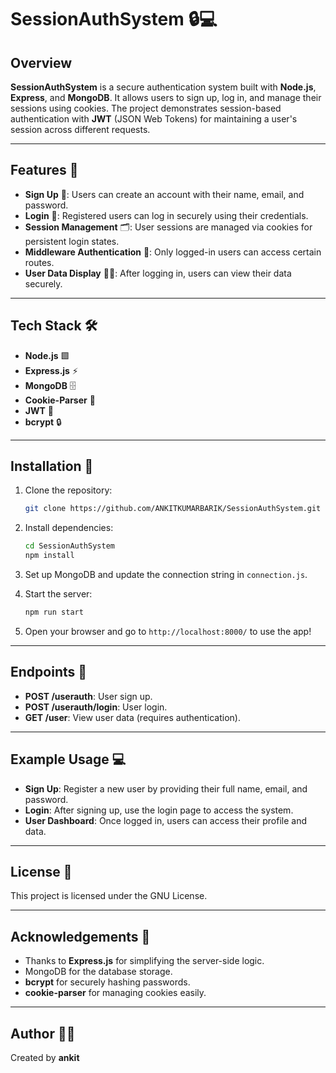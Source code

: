 # SessionAuthSystem 🔒💻

## Overview
**SessionAuthSystem** is a secure authentication system built with **Node.js**, **Express**, and **MongoDB**. It allows users to sign up, log in, and manage their sessions using cookies. The project demonstrates session-based authentication with **JWT** (JSON Web Tokens) for maintaining a user's session across different requests.

---

## Features 🚀
- **Sign Up** 📝: Users can create an account with their name, email, and password.
- **Login** 🔑: Registered users can log in securely using their credentials.
- **Session Management** 🗂️: User sessions are managed via cookies for persistent login states.
- **Middleware Authentication** 🔐: Only logged-in users can access certain routes.
- **User Data Display** 🧑‍💻: After logging in, users can view their data securely.

---

## Tech Stack 🛠️
- **Node.js** 🟩
- **Express.js** ⚡
- **MongoDB** 🗄️
- **Cookie-Parser** 🍪
- **JWT** 🔑
- **bcrypt** 🔒

---

## Installation 🔧

1. Clone the repository:
    ```bash
    git clone https://github.com/ANKITKUMARBARIK/SessionAuthSystem.git
    ```

2. Install dependencies:
    ```bash
    cd SessionAuthSystem
    npm install
    ```

3. Set up MongoDB and update the connection string in `connection.js`.

4. Start the server:
    ```bash
    npm run start
    ```

5. Open your browser and go to `http://localhost:8000/` to use the app!

---

## Endpoints 📡

- **POST /userauth**: User sign up.
- **POST /userauth/login**: User login.
- **GET /user**: View user data (requires authentication).

---

## Example Usage 💻

- **Sign Up**: Register a new user by providing their full name, email, and password.
- **Login**: After signing up, use the login page to access the system.
- **User Dashboard**: Once logged in, users can access their profile and data.

---

## License 📜
This project is licensed under the GNU License.

---

## Acknowledgements 🎉
- Thanks to **Express.js** for simplifying the server-side logic.
- MongoDB for the database storage.
- **bcrypt** for securely hashing passwords.
- **cookie-parser** for managing cookies easily.

---

## Author 👨‍💻
Created by **ankit**

